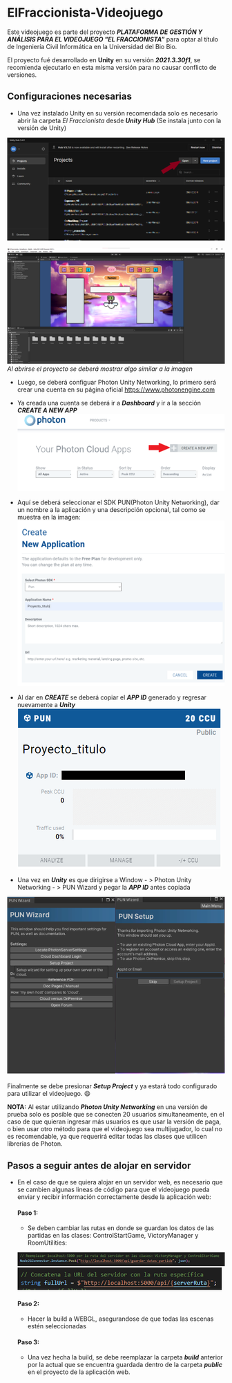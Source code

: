 # ElFraccionista-Videojuego
 
Este videojuego es parte del proyecto ***PLATAFORMA DE GESTIÓN Y ANÁLISIS PARA EL VIDEOJUEGO "EL FRACCIONISTA”*** para optar al título de Ingeniería Civil Informática en la Universidad del Bio Bio.

El proyecto fué desarrollado en **Unity** en su versión ***2021.3.30f1***, se recomienda ejecutarlo en esta misma versión para no causar conflicto de versiones.

## Configuraciones necesarias

- Una vez instalado Unity en su versión recomendada solo es necesario abrir la carpeta *El Fraccionista* desde ***Unity Hub*** (Se instala junto con la versión de Unity)

![](https://github.com/Evitha-CS/ElFraccionista-Videojuego/blob/main/Readme_images/Unity_HUB.png)

![](https://github.com/Evitha-CS/ElFraccionista-Videojuego/blob/main/Readme_images/Inicio_Fraccionista_Unity.png)
*Al abrirse el proyecto se deberá mostrar algo similar a la imagen*

- Luego, se deberá configuar Photon Unity Networking, lo primero será crear una cuenta en su página oficial https://www.photonengine.com
- Ya creada una cuenta se deberá ir a ***Dashboard*** y ir a la sección ***CREATE A NEW APP***
![](https://github.com/Evitha-CS/ElFraccionista-Videojuego/blob/main/Readme_images/Photon_createapp.png)

- Aquí se deberá seleccionar el SDK PUN(Photon Unity Networking), dar un nombre a la aplicación y una descripción opcional, tal como se muestra en la imagen:
![](https://github.com/Evitha-CS/ElFraccionista-Videojuego/blob/main/Readme_images/Photon_createapp2.png)

- Al dar en ***CREATE*** se deberá copiar el ***APP ID*** generado y regresar nuevamente a ***Unity***
![](https://github.com/Evitha-CS/ElFraccionista-Videojuego/blob/main/Readme_images/App_ID.png)
- Una vez en ***Unity*** es que dirigirse a Window - > Photon Unity Networking - > PUN Wizard y pegar la ***APP ID*** antes copiada

![](https://github.com/Evitha-CS/ElFraccionista-Videojuego/blob/main/Readme_images/PUN_Wizard-Setup.png)

Finalmente se debe presionar ***Setup Project*** y ya estará todo configurado para utilizar el videojuego. :smile:

**NOTA:** Al estar utilizando ***Photon Unity Networking*** en una versión de prueba solo es posible que se conecten 20 usuarios simultaneamente, en el caso de que quieran ingresar más usuarios es que usar la versión de paga, o bien usar otro método para que el videojuego sea multijugador, lo cual no es recomendable, ya que requerirá editar todas las clases que utilicen librerias de Photon.

## Pasos a seguir antes de alojar en servidor 

- En el caso de que se quiera alojar en un servidor web, es necesario que se cambien algunas lineas de código para que el videojuego pueda enviar y recibir información correctamente desde la aplicación web:

  #### Paso 1:
  - Se deben cambiar las rutas en donde se guardan los datos de las partidas en las clases: ControlStartGame, VictoryManager y RoomUtilities:
    
  ![](https://github.com/Evitha-CS/ElFraccionista-Videojuego/blob/main/Readme_images/Cambiar_Rutas.png)
  ![](https://github.com/Evitha-CS/ElFraccionista-Videojuego/blob/main/Readme_images/Cambiar_Rutas2.png)

  #### Paso 2:
  - Hacer la build a WEBGL, asegurandose de que todas las escenas estén seleccionadas
    
  #### Paso 3:
  - Una vez hecha la build, se debe reemplazar la carpeta ***build*** anterior por la actual que se encuentra guardada dentro de la carpeta ***public*** en el proyecto de la aplicación web.
